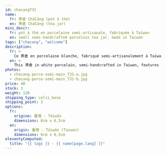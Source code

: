 ```yaml
---
id: chacangT31
name:
  fr: 茶倉 CháCāng (pot à thé)
  en: 茶倉 CháCāng (tea jar)
mini_descr:
  fr: pot à thé en porcelaine semi-artisanale, fabriquée à Taïwan
  en: small semi-handcrafted porcelain tea jar, made in Taiwan
tags: ["chacang", "welcome"]
description:
  fr: >
    Ce 茶倉 en porcelaine blanche, fabriqué semi-artisanalement à Taïwan, est un modèle simple et épuré, idéal pour conserver vos thés précieux.<!--more--> Sa taille compacte s'intègre parfaitement dans un 茶席 (ChaXi) ou accompagne vos déplacements, tout en préservant l'arôme et la fraîcheur du thé.
  en: >
    This 茶倉 in white porcelain, semi-handcrafted in Taiwan, features a simple and minimalist design, perfect for storing your precious teas.<!--more--> Its compact size fits seamlessly into a 茶席 (ChaXi) or accompanies you on the go, while preserving the aroma and freshness of your tea.
photos:
  - chacang-porce-semi-main_T31-a.jpg
  - chacang-porce-semi-main_T31-b.jpg
price: 40
stock: 1
weight: 120
shipping_type: colis_base
shipping_point: 3
options:
  fr:
    origine: 臺灣 - Táiwān
    dimensions: 6cm x 6,5cm
  en:
    origin: 臺灣 - Táiwān (Taiwan)
    dimensions: 6cm x 6,5cm
eleventyComputed:
  title: "{{ tags }} - {{ name[page.lang] }}"
---
```

